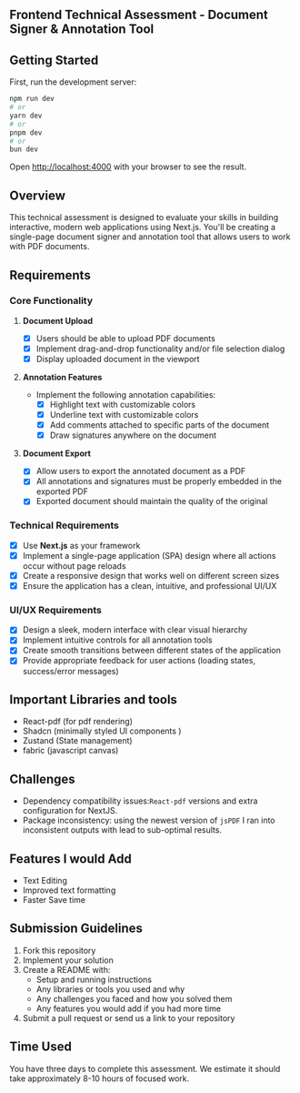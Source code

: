 ## Frontend Technical Assessment - Document Signer & Annotation Tool

## Getting Started

First, run the development server:

```bash
npm run dev
# or
yarn dev
# or
pnpm dev
# or
bun dev
```

Open [http://localhost:4000](http://localhost:4000) with your browser to see the result.

## Overview

This technical assessment is designed to evaluate your skills in building interactive, modern web applications using Next.js. You'll be creating a single-page document signer and annotation tool that allows users to work with PDF documents.

## Requirements

### Core Functionality

1. **Document Upload**

   - [x] Users should be able to upload PDF documents
   - [x] Implement drag-and-drop functionality and/or file selection dialog
   - [x] Display uploaded document in the viewport

2. **Annotation Features**

   - Implement the following annotation capabilities:
     - [x] Highlight text with customizable colors
     - [x] Underline text with customizable colors
     - [x] Add comments attached to specific parts of the document
     - [x] Draw signatures anywhere on the document

3. **Document Export**
   - [x] Allow users to export the annotated document as a PDF
   - [x] All annotations and signatures must be properly embedded in the exported PDF
   - [x] Exported document should maintain the quality of the original

### Technical Requirements

- [x] Use **Next.js** as your framework
- [x] Implement a single-page application (SPA) design where all actions occur without page reloads
- [x] Create a responsive design that works well on different screen sizes
- [x] Ensure the application has a clean, intuitive, and professional UI/UX

### UI/UX Requirements

- [x] Design a sleek, modern interface with clear visual hierarchy
- [x] Implement intuitive controls for all annotation tools
- [x] Create smooth transitions between different states of the application
- [x] Provide appropriate feedback for user actions (loading states, success/error messages)

## Important Libraries and tools

- React-pdf (for pdf rendering)
- Shadcn (minimally styled UI components )
- Zustand (State management)
- fabric (javascript canvas)

## Challenges

- Dependency compatibility issues:`React-pdf` versions and extra configuration for NextJS.
- Package inconsistency: using the newest version of `jsPDF` I ran into inconsistent outputs with lead to
  sub-optimal results.

## Features I would Add

- Text Editing
- Improved text formatting
- Faster Save time

## Submission Guidelines

1. Fork this repository
2. Implement your solution
3. Create a README with:
   - Setup and running instructions
   - Any libraries or tools you used and why
   - Any challenges you faced and how you solved them
   - Any features you would add if you had more time
4. Submit a pull request or send us a link to your repository

## Time Used

You have three days to complete this assessment. We estimate it should take approximately 8-10 hours of focused work.
